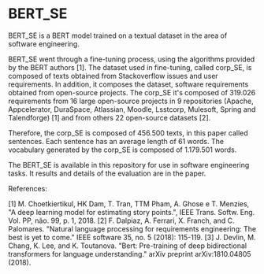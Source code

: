 # BERT_SE

BERT_SE is a BERT model trained on a textual dataset in the area of software engineering.

BERT_SE went through a fine-tuning process, using the algorithms provided by the BERT authors [1]. The dataset used in fine-tuning, called corp_SE, is composed of texts obtained from Stackoverflow issues and user requirements. In addition, it composes the dataset, software requirements obtained from open-source projects. The corp_SE it's composed of 319.026 requirements from 16 large open-source projects in 9 repositories (Apache, Appcelerator, DuraSpace, Atlassian, Moodle, Lsstcorp, Mulesoft, Spring and Talendforge) [1] and from others 22 open-source datasets [2].

Therefore, the corp_SE is composed of 456.500 texts, in this paper called sentences. Each sentence has an average length of 61 words. The vocabulary generated by the corp_SE is composed of 1.179.501 words.

The BERT_SE is available in this repository for use in software engineering tasks. It results and details of the evaluation are in the paper. 


References:

[1] M. Choetkiertikul, HK Dam, T. Tran, TTM Pham, A. Ghose e T. Menzies, "A deep learning model for estimating story points.", IEEE Trans. Softw. Eng. Vol. PP, não. 99, p. 1, 2018.
[2] F. Dalpiaz, A. Ferrari, X. Franch, and C. Palomares. "Natural language processing for requirements engineering: The best is yet to come." IEEE software 35, no. 5 (2018): 115-119.
[3] J. Devlin, M. Chang, K. Lee, and K. Toutanova. "Bert: Pre-training of deep bidirectional transformers for language understanding." arXiv preprint arXiv:1810.04805 (2018).
